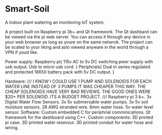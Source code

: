 # Smart-Soil
A indoor plant watering an monitoring IoT system.



A project built on Raspberry pi 3b+ and Qt framework. The Qt dashbard can be viewed via the pi web server. 
You can access it through any device in your web browser as long as youre on the same netwrok. 
The project can be scaled to your liking and aslo viewed anyware in the world through a VPN if youd like.


Power supply:
    Raspberry pi{
        115v AC to 5v DC switching pwer supply with usb output.
        Usb to micro usb cord.
  }
  Periphrials{
        Dual in series regulated and protected 18650 battery pack with 5v DC output.
  }

Hardware:
    ///  I KNOW I COULD USE 1 PUMP AND SOLENOIDS FOR EACH WATER LINE INSTEAD OF 3 PUMPS
    IT WAS CHEAPER THIS WAY. THE CHEAP SOLENOIDS HAVE VERY BAD REVIEWS. THE GOOD ONES WERE $20+ PER SOLENOID.
    ITS A BUDGET PROJECT.
    ///
    Raspberry pi 3 b+.
    3x Digital Water Flow Sensors.
    3x 5v submersable water pumps.
    3x 5v soil moisture sensors.
    28 AWG stranded wire.
    6mm water hose.
    5v water level sensor.
Software:
    Custom embedded C for periphrial comminications.
    Qt framework for the dashboard using C++.
Custom components:
    3D printed pi case.
    3D printed water resevour.
    3D printed conduit for water hose and wiring.
